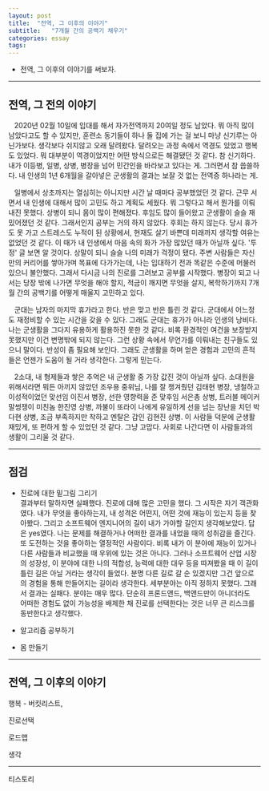 ```yaml
---
layout: post
title:  "전역, 그 이후의 이야기"
subtitle:   "7개월 간의 공백기 채우기"
categories: essay
tags: 
---
```


- 전역, 그 이후의 이야기를 써보자.

___

## 전역, 그 전의 이야기

&nbsp;&nbsp;&nbsp;2020년 02월 10일에 입대를 해서 자가전역까지 20여일 정도 남았다. 뭐 아직 많이 남았다고도 할 수 있지만, 훈련소 동기들이 하나 둘 집에 가는 걸 보니 마냥 신기루는 아닌가보다. 생각보다 쉬지않고 오래 달려왔다. 달려오는 과정 속에서 역경도 있었고 행복도 있었다. 뭐 대부분이 역경이었지만 어떤 방식으로든 해결됐던 것 같다. 참 신기하다. 내가 이등병, 일병, 상병, 병장을 넘어 민간인을 바라보고 있다는 게. 그러면서 참 씁쓸하다. 내 인생의 1년 6개월을 갈아넣은 군생활의 결과는 보잘 것 없는 전역증 하나라는 게.  

&nbsp;&nbsp;&nbsp;일병에서 상초까지는 열심히는 아니지만 시간 날 때마다 공부했었던 것 같다. 근무 서면서 내 인생에 대해서 많이 고민도 하고 계획도 세웠다. 뭐 그렇다고 해서 뭔가를 이뤄내진 못했다. 상병이 되니 몸이 많이 편해졌다. 후임도 많이 들어왔고 군생활이 슬슬 재밌어졌던 것 같다. 그래서인지 공부는 거의 하지 않았다. 후회는 하지 않는다. 당시 휴가도 못 가고 스트레스도 누적이 된 상황에서, 현재도 살기 바쁜데 미래까지 생각할 여유는 없었던 것 같다. 이 때가 내 인생에서 마음 속의 화가 가장 많았던 때가 아닐까 싶다. '투정' 글 보면 알 것이다. 상말이 되니 슬슬 나의 미래가 걱정이 됐다. 주변 사람들은 자신만의 커리어를 쌓아가며 목표에 다가가는데, 나는 입대하기 전과 똑같은 수준에 머물러 있으니 불안했다. 그래서 다시금 나의 진로를 그려보고 공부를 시작했다. 병장이 되고 나서는 당장 밖에 나가면 무엇을 해야 할지, 적금이 깨지면 무엇을 살지, 복학하기까지 7개월 간의 공백기를 어떻게 매울지 고민하고 있다.

&nbsp;&nbsp;&nbsp;군대는 남자의 마지막 휴가라고 한다. 반은 맞고 반은 틀린 것 같다. 군대에서 어느정도 재정비할 수 있는 시간을 갖을 수 있다. 그래도 군대는 휴가가 아니라 인생의 낭비다. 나는 군생활을 그다지 유용하게 활용하진 못한 것 같다. 비록 환경적인 여건을 보장받지 못했지만 이건 변명밖에 되지 않는다. 그런 상황 속에서 무언가를 이뤄내는 친구들도 있으니 말이다. 반성이 좀 필요해 보인다. 그래도 군생활을 하며 얻은 경험과 고민의 흔적들은 언젠가 도움이 될 거라 생각한다. 그렇게 믿는다.

&nbsp;&nbsp;&nbsp;2소대, 내 형제들과 쌓은 추억은 내 군생활 중 가장 값진 것이 아닐까 싶다. 소대원을 위해서라면 뭐든 아끼지 않았던 조우용 중위님, 나를 잘 챙겨줬던 김태현 병장, 냉철하고 이성적이었던 맞선임 이진서 병장, 선한 영향력을 준 맞후임 서은총 상병, 트러블 메이커 말썽쟁이 미친놈 한진영 상병, 까불이 또라이 나에게 유일하게 선을 넘는 장난을 치던 박다현 상병, 조금 부족하지만 착하고 멘탈은 갑인 김현진 상병. 이 사람들 덕분에 군생활 재밌게, 또 편하게 할 수 있었던 것 같다. 그냥 고맙다. 사회로 나간다면 이 사람들과의 생활이 그리울 것 같다.

---

## 점검

- 진로에 대한 밑그림 그리기  
결과부터 말하자면 실패했다. 진로에 대해 많은 고민을 했다. 그 시작은 자기 객관화였다. 내가 무엇을 좋아하는지, 내 성격은 어떤지, 어떤 것에 재능이 있는지 등을 찾아봤다. 그리고 소프트웨어 엔지니어의 길이 내가 가야할 길인지 생각해보았다. 답은 yes였다. 나는 문제를 해결하거나 어떠한 결과를 내었을 때의 성취감을 즐긴다. 또 도전하는 것을 좋아하는 열정적인 사람이다. 비록 내가 이 분야에 재능이 있거나 다른 사람들과 비교했을 때 우위에 있는 것은 아니다. 그러나 소프트웨어 산업 시장의 성장성, 이 분야에 대한 나의 적합성, 능력에 대한 대우 등을 따져봤을 때 이 길이 틀린 길은 아닐 거라는 생각이 들었다. 분명 다른 길로 갈 순 있겠지만 그건 앞으로의 경험을 통해 만들어지는 길이라 생각한다. 세부분야는 아직 정하지 못했다. 그래서 결과는 실패다. 분야는 매우 많다. 단순히 프론드앤드, 백앤드만이 아니더라도  
어떠한 경험도 없이 가능성을 배제한 채 진로를 선택한다는 것은 너무 큰 리스크를 동반한다고 생각했다. 

- 알고리즘 공부하기 


- 몸 만들기


---

## 전역, 그 이후의 이야기

행복 - 버킷리스트,

진로선택

로드맵

생각

---

티스토리